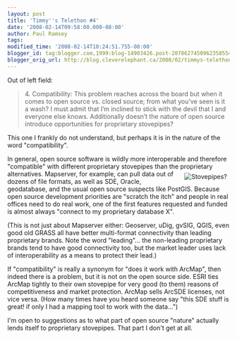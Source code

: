 ```yaml
---
layout: post
title: 'Timmy''s Telethon #4'
date: '2008-02-14T09:58:00.000-08:00'
author: Paul Ramsey
tags: 
modified_time: '2008-02-14T10:24:51.755-08:00'
blogger_id: tag:blogger.com,1999:blog-14903426.post-2078627450962358554
blogger_orig_url: http://blog.cleverelephant.ca/2008/02/timmys-telethon-4.html
---
```


Out of left field:

<blockquote>4. Compatibility: This problem reaches across the board but when it comes to open source vs. closed source; from what you’ve seen is it a wash? I must admit that I’m inclined to stick with the devil that I and everyone else knows. Additionally doesn’t the nature of open source introduce opportunities for proprietary stovepipes?</blockquote>

This one I frankly do not understand, but perhaps it is in the nature of the word "compatibility". 

In general, open source software is wildly more interoperable and therefore "compatible" with different proprietary stovepipes than the proprietary alternatives.  <img src="http://www.gascoals.net/Portals/1/Direct%20Vent/dv%20group.gif" style="float:right;border-width:0;padding:6px" alt="Stovepipes?" /> Mapserver, for example, can pull data out of dozens of file formats, as well as SDE, Oracle, geodatabase, and the usual open source suspects like PostGIS.  Because open source development priorities are "scratch the itch" and people in real offices need to do real work, one of the first features requested and funded is almost always "connect to my proprietary database X".

(This is not just about Mapserver either: Geoserver, uDig, gvSIG, QGIS, even good old GRASS all have better multi-format connectivity than leading proprietary brands. Note the word "leading"... the non-leading proprietary brands tend to have good connectivity too, but the market leader uses lack of interoperability as a means to protect their lead.)

If "compatibility" is really a synonym for "does it work with ArcMap", then indeed there is a problem, but it is not on the open source side. ESRI ties ArcMap tightly to their own stovepipe for very good (to them) reasons of competitiveness and market protection. ArcMap sells ArcSDE licenses, not vice versa.  (How many times have you heard someone say "this SDE stuff is great! if only I had a mapping tool to work with the data...")

I'm open to suggestions as to what part of open source "nature" actually lends itself to proprietary stovepipes.  That part I don't get at all.